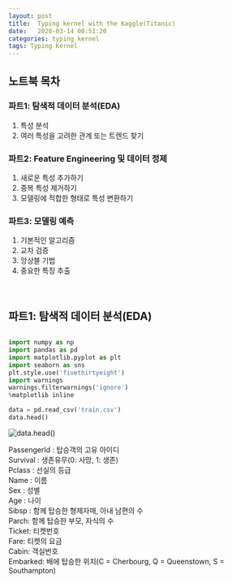 ```yaml
---
layout: post
title:  Typing kernel with the Kaggle(Titanic)
date:   2020-03-14 00:51:20
categories: typing kernel
tags: Typing Kernel
---
```






## 노트북 목차

### 파트1: 탐색적 데이터 분석(EDA)
1) 특성 분석  
2) 여러 특성을 고려한 관계 또는 트렌드 찾기   

### 파트2: Feature Engineering 및 데이터 정제
1) 새로운 특성 추가하기  
2) 중복 특성 제거하기  
3) 모델링에 적합한 형태로 특성 변환하기  

### 파트3: 모델링 예측
1) 기본적인 알고리즘  
2) 교차 검증  
3) 앙상블 기법  
4) 중요한 특징 추출  
<br><br>
## 파트1: 탐색적 데이터 분석(EDA)

```python

import numpy as np
import pandas as pd
import matplotlib.pyplot as plt
import seaborn as sns
plt.style.use('fivethirtyeight')
import warnings
warnings.filterwarnings('ignore')
%matplotlib inline

data = pd.read_csv('train.csv')
data.head()

```

![data.head()](https://github.com/star6973/star6973.github.io/blob/master/_posts/typing_kernel_img/titanic/train_data_head.JPG)

PassengerId : 탑승객의 고유 아이디  
Survival : 생존유무(0: 사망, 1: 생존)  
Pclass : 선실의 등급  
Name : 이름  
Sex : 성별  
Age : 나이  
Sibsp : 함께 탑승한 형제자매, 아내 남편의 수  
Parch: 함께 탑승한 부모, 자식의 수  
Ticket: 티켓번호  
Fare: 티켓의 요금  
Cabin: 객실번호  
Embarked: 배에 탑승한 위치(C = Cherbourg, Q = Queenstown, S = Southampton)  


```

```



